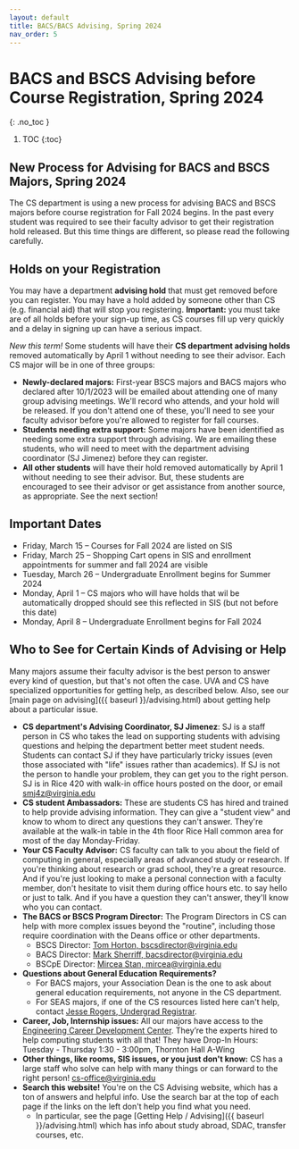 ```yaml
---
layout: default
title: BACS/BACS Advising, Spring 2024
nav_order: 5
---
```


# BACS and BSCS Advising before Course Registration, Spring 2024
{: .no_toc }

1. TOC
{:toc}

## New Process for Advising for BACS and BSCS Majors, Spring 2024

The CS department is using a new process for advising BACS and BSCS majors before course registration for Fall 2024 begins.  In the past every student was required to see their faculty advisor to get their registration hold released. But this time things are different, so please read the following carefully.

## Holds on your Registration

You may have a department __advising hold__  that must get removed before you can register. You may have a hold added by someone other than CS (e.g. financial aid) that will stop you registering. __Important:__ you must take are of all holds before your sign-up time, as CS courses fill up very quickly and a delay in signing up can have a serious impact.

*New this term!* Some students will have their __CS department advising holds__ removed automatically by April 1 without needing to see their advisor. Each CS major will be in one of three groups:

* __Newly-declared majors:__  First-year BSCS majors and BACS majors who declared after 10/1/2023 will be emailed about attending one of many group advising meetings. We'll record who attends, and your hold will be released. If you don't attend one of these, you'll need to see your faculty advisor before you're allowed to register for fall courses.
* __Students needing extra support:__ Some majors have been identified as needing some extra support through advising. We are emailing these students, who will need to meet with the department advising coordinator (SJ Jimenez) before they can register.
* __All other students__ will have their hold removed automatically by April 1 without needing to see their advisor. But, these students are encouraged to see their advisor or get assistance from another source, as appropriate.  See the next section!

## Important Dates

* Friday, March 15 – Courses for Fall 2024 are listed on SIS
* Friday, March 25 – Shopping Cart opens in SIS and enrollment appointments for summer and fall 2024 are visible
* Tuesday, March 26 – Undergraduate Enrollment begins for Summer 2024
* Monday, April 1 – CS majors who will have holds that wil be automatically dropped should see this reflected in SIS (but not before this date)
* Monday, April 8 – Undergraduate Enrollment begins for Fall 2024

## Who to See for Certain Kinds of Advising or Help

Many majors assume their faculty advisor is the best person to answer every kind of question, but that's not often the case. UVA and CS have specialized opportunities for getting help, as described below.  Also, see our [main page on advising]({{ baseurl }}/advising.html) about getting help about a particular issue.

* __CS department's Advising Coordinator, SJ Jimenez__:  SJ is a staff person in CS who takes the lead on supporting students with advising questions and helping the department better meet student needs. Students can contact SJ if they have particularly tricky issues (even those associated with "life" issues rather than academics). If SJ is not the person to handle your problem, they can get you to the right person. SJ is in Rice 420 with walk-in office hours posted on the door, or email [smj4z@virginia.edu](mailto:smj4z@virginia.edu)
* __CS student Ambassadors:__ These are students CS has hired and trained to help provide advising information. They can give a "student view" and know to whom to direct any questions they can't answer. They're available at the walk-in table in the 4th floor Rice Hall common area for most of the day Monday-Friday.
* __Your CS Faculty Advisor:__ CS faculty can talk to you about the field of computing in general, especially areas of advanced study or research. If you're thinking about research or grad school, they're a great resource. And if you're just looking to make a personal connection with a faculty member, don't hesitate to visit them during office hours etc. to say hello or just to talk. And if you have a question they can't answer, they'll know who you can contact.
* __The BACS or BSCS Program Director:__ The Program Directors in CS can help with more complex issues beyond the "routine", including those require coordination with the Deans office or other departments.
    * BSCS Director: [Tom Horton, bscsdirector@virginia.edu](mailto:bscsdirector@virginia.edu)
    * BACS Director: [Mark Sherriff, bacsdirector@virginia.edu](mailto:bacsdirector@virginia.edu)
    * BSCpE Director: [Mircea Stan, mircea@virginia.edu](mircea@virginia.edu)
* __Questions about General Education Requirements?__
    * For BACS majors, your Association Dean is the one to ask about general education requirements, not anyone in the CS department.
    * For SEAS majors, if one of the CS resources listed here can't help, contact [Jesse Rogers, Undergrad Registrar](jr7up@virginia.edu).
* __Career, Job, Internship issues:__ All our majors have access to the [Engineering Career Development Center](https://engineering.virginia.edu/offices-programs/center-engineering-career-development). They’re the experts hired to help computing students with all that!  They have Drop-In Hours: Tuesday - Thursday 1:30 - 3:00pm, Thornton Hall A-Wing
* __Other things, like rooms, SIS issues, or you just don't know:__ CS has a large staff who solve can help with many things or can forward to the right person! [cs-office@virginia.edu](mailto:cs-office@virginia.edu)
* __Search this website!__ You're on the CS Advising website, which has a ton of answers and helpful info. Use the search bar at the top of each page if the links on the left don't help you find what you need.
    * In particular, see the page [Getting Help / Advising]({{ baseurl }}/advising.html) which has info about study abroad, SDAC, transfer courses, etc.
